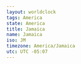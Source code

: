 ```yaml
---
layout: worldclock
tags: America
state: America
title: Jamaica
name: Jamaica
iso: JM
timezone: America/Jamaica
utc: UTC -05:07
---
```


